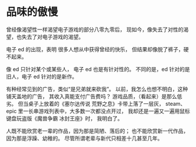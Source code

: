 # 品味的傲慢

曾经像渴望性一样渴望电子游戏的部分八零九零后，
现如今，像失去了对性的渴望，也失去了对电子游戏的渴望。

电子 ed 的出现，表明 很多人想从中获得曾经的快乐，
但结果却像脱了裤子，硬不起来。

像 ed 只针对某个或某些人，
电子 ed 也是有针对性的。
不同的是，ed 针对的是旧人，电子 ed 针对的是新作。

有种经常见到的广告，类似“是兄弟就来砍我”。
以前，我怎么也想不明白，这种铺天盖地的广告，
其收入真能支付广告费吗？
游戏品质，（看起来）是那么低劣。
但当桌子上放着的《塞尔达传说 荒野之息》卡带上落了一层灰，
steam、epic 里一长串游戏列表中，大多数一次都没点开过，
我却还是一遍又一遍用鼠标键盘玩盗版《魔兽争霸 冰封王座》时，
我明白了。

人既不能欣赏老一辈的作品，因为那是简陋、落后的；
也不能欣赏新一代作品，因为那是浮躁、幼稚的。
尽管所谓老辈与新代只相差十几甚至几年。
